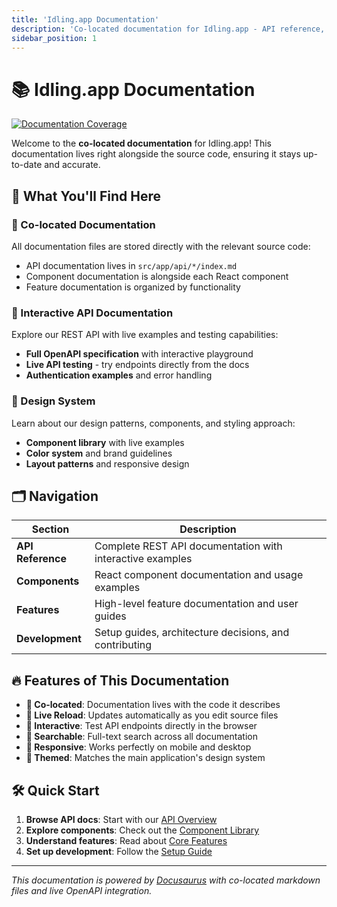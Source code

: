 ```yaml
---
title: 'Idling.app Documentation'
description: 'Co-located documentation for Idling.app - API reference, components, and development guides'
sidebar_position: 1
---
```


# 📚 Idling.app Documentation

[![Documentation Coverage](https://img.shields.io/badge/Documentation%20Coverage-2.1%25-red?style=flat&logo=gitbook&logoColor=white)](https://underwood-inc.github.io/idling.app__UI/)

Welcome to the **co-located documentation** for Idling.app! This documentation lives right alongside the source code, ensuring it stays up-to-date and accurate.

## 🚀 What You'll Find Here

### 📖 Co-located Documentation

All documentation files are stored directly with the relevant source code:

- API documentation lives in `src/app/api/*/index.md`
- Component documentation is alongside each React component
- Feature documentation is organized by functionality

### 🔌 Interactive API Documentation

Explore our REST API with live examples and testing capabilities:

- **Full OpenAPI specification** with interactive playground
- **Live API testing** - try endpoints directly from the docs
- **Authentication examples** and error handling

### 🎨 Design System

Learn about our design patterns, components, and styling approach:

- **Component library** with live examples
- **Color system** and brand guidelines
- **Layout patterns** and responsive design

## 🗂️ Navigation

| Section           | Description                                               |
| ----------------- | --------------------------------------------------------- |
| **API Reference** | Complete REST API documentation with interactive examples |
| **Components**    | React component documentation and usage examples          |
| **Features**      | High-level feature documentation and user guides          |
| **Development**   | Setup guides, architecture decisions, and contributing    |

## 🔥 Features of This Documentation

- **📍 Co-located**: Documentation lives with the code it describes
- **🔄 Live Reload**: Updates automatically as you edit source files
- **🧪 Interactive**: Test API endpoints directly in the browser
- **🎯 Searchable**: Full-text search across all documentation
- **📱 Responsive**: Works perfectly on mobile and desktop
- **🎨 Themed**: Matches the main application's design system

## 🛠️ Quick Start

1. **Browse API docs**: Start with our [API Overview](/docs/api)
2. **Explore components**: Check out the [Component Library](/docs/components)
3. **Understand features**: Read about [Core Features](/docs/features)
4. **Set up development**: Follow the [Setup Guide](/docs/development)

---

_This documentation is powered by [Docusaurus](https://docusaurus.io/) with co-located markdown files and live OpenAPI integration._

